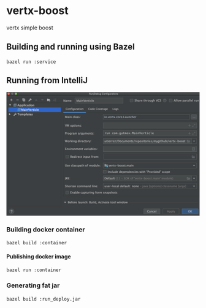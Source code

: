 # vertx-boost
vertx simple boost

## Building and running using Bazel

```
bazel run :service
```  

## Running from IntelliJ

![IntelliJ](https://github.com/gutmox/vertx-boost/blob/master/doc/intellij.png?raw=true)  

### Building docker container

```
bazel build :container
```
#### Publishing docker image

```
bazel run :container
```

### Generating fat jar

```
bazel build :run_deploy.jar
```

